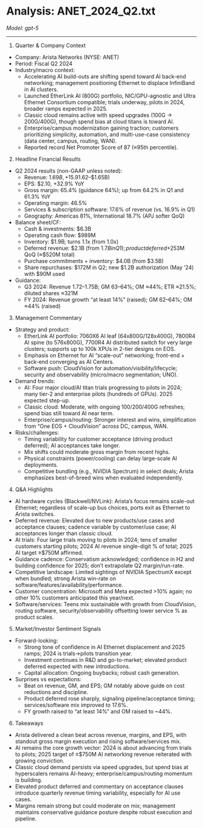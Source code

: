 # Analysis: ANET_2024_Q2.txt

*Model: gpt-5*

---

1) Quarter & Company Context
- Company: Arista Networks (NYSE: ANET)
- Period: Fiscal Q2 2024
- Industry/macro context:
  - Accelerating AI build-outs are shifting spend toward AI back-end networking; management positioning Ethernet to displace InfiniBand in AI clusters.
  - Launched EtherLink AI (800G) portfolio, NIC/GPU-agnostic and Ultra Ethernet Consortium compatible; trials underway, pilots in 2024, broader ramps expected in 2025.
  - Classic cloud remains active with speed upgrades (100G → 200G/400G), though spend bias at cloud titans is toward AI.
  - Enterprise/campus modernization gaining traction; customers prioritizing simplicity, automation, and multi-use-case consistency (data center, campus, routing, WAN).
  - Reported record Net Promoter Score of 87 (≈95th percentile).

2) Headline Financial Results
- Q2 2024 results (non-GAAP unless noted):
  - Revenue: $1.69B, +15.9% YoY; above guidance ($1.62–$1.65B)
  - EPS: $2.10, +32.9% YoY
  - Gross margin: 65.4% (guidance 64%); up from 64.2% in Q1 and 61.3% YoY
  - Operating margin: 46.5%
  - Services & subscription software: 17.6% of revenue (vs. 16.9% in Q1)
  - Geography: Americas 81%, International 18.7% (APJ softer QoQ)
- Balance sheet/CF:
  - Cash & investments: $6.3B
  - Operating cash flow: $989M
  - Inventory: $1.9B; turns 1.1x (from 1.0x)
  - Deferred revenue: $2.1B (from $1.7B in Q1); product deferred +$253M QoQ (≈$520M total)
  - Purchase commitments + inventory: $4.0B (from $3.5B)
  - Share repurchases: $172M in Q2; new $1.2B authorization (May ’24) with $90M used
- Guidance:
  - Q3 2024: Revenue $1.72–$1.75B; GM 63–64%; OM ≈44%; ETR ≈21.5%; diluted shares ≈321M
  - FY 2024: Revenue growth “at least 14%” (raised); GM 62–64%; OM ≈44% (raised)

3) Management Commentary
- Strategy and product:
  - EtherLink AI portfolio: 7060X6 AI leaf (64x800G/128x400G), 7800R4 AI spine (to 576x800G), 7700R4 AI distributed switch for very large clusters; supports up to 100k XPUs in 2-tier designs on EOS.
  - Emphasis on Ethernet for AI “scale-out” networking; front-end + back-end converging as AI Centers.
  - Software push: CloudVision for automation/visibility/lifecycle; security and observability (micro/macro segmentation; UNO).
- Demand trends:
  - AI: Four major cloud/AI titan trials progressing to pilots in 2024; many tier-2 and enterprise pilots (hundreds of GPUs). 2025 expected step-up.
  - Classic cloud: Moderate, with ongoing 100/200/400G refreshes; spend bias still toward AI near term.
  - Enterprise/campus/routing: Stronger interest and wins, simplification from “One EOS + CloudVision” across DC, campus, WAN.
- Risks/challenges:
  - Timing variability for customer acceptance (driving product deferred); AI acceptances take longer.
  - Mix shifts could moderate gross margin from recent highs.
  - Physical constraints (power/cooling) can delay large-scale AI deployments.
  - Competitive bundling (e.g., NVIDIA Spectrum) in select deals; Arista emphasizes best-of-breed wins when evaluated independently.

4) Q&A Highlights
- AI hardware cycles (Blackwell/NVLink): Arista’s focus remains scale-out Ethernet; regardless of scale-up bus choices, ports exit as Ethernet to Arista switches.
- Deferred revenue: Elevated due to new products/use cases and acceptance clauses; cadence variable by customer/use case; AI acceptances longer than classic cloud.
- AI trials: Four large trials moving to pilots in 2024; tens of smaller customers starting pilots; 2024 AI revenue single-digit % of total; 2025 AI target ≥$750M affirmed.
- Guidance cadence: Conservatism acknowledged; confidence in H2 and building confidence for 2025; don’t extrapolate Q2 margin/run-rate.
- Competitive landscape: Limited sightings of NVIDIA SpectrumX except when bundled; strong Arista win-rate on software/features/availability/performance.
- Customer concentration: Microsoft and Meta expected >10% again; no other 10% customers anticipated this year/next.
- Software/services: Teens mix sustainable with growth from CloudVision, routing software, security/observability offsetting lower service % as product scales.

5) Market/Investor Sentiment Signals
- Forward-looking:
  - Strong tone of confidence in AI Ethernet displacement and 2025 ramps; 2024 is trials→pilots transition year.
  - Investment continues in R&D and go-to-market; elevated product deferred expected with new introductions.
  - Capital allocation: Ongoing buybacks; robust cash generation.
- Surprises vs expectations:
  - Beat on revenue, GM, and EPS; GM notably above guide on cost reductions and discipline.
  - Product deferred rose sharply, signaling pipeline/acceptance timing; services/software mix improved to 17.6%.
  - FY growth raised to “at least 14%” and OM raised to ~44%.

6) Takeaways
- Arista delivered a clean beat across revenue, margins, and EPS, with standout gross margin execution and rising software/services mix.
- AI remains the core growth vector: 2024 is about advancing from trials to pilots; 2025 target of ≥$750M AI networking revenue reiterated with growing conviction.
- Classic cloud demand persists via speed upgrades, but spend bias at hyperscalers remains AI-heavy; enterprise/campus/routing momentum is building.
- Elevated product deferred and commentary on acceptance clauses introduce quarterly revenue timing variability, especially for AI use cases.
- Margins remain strong but could moderate on mix; management maintains conservative guidance posture despite robust execution and pipeline.